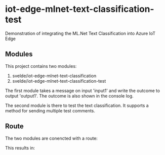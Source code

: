 # iot-edge-mlnet-text-classification-test

Demonstration of integrating the ML.Net Text Classification into Azure IoT Edge

## Modules

This project contains two modules:

1. svelde/iot-edge-mlnet-text-classification
2. svelde/iot-edge-mlnet-text-classification-test

The first module takes a message on input 'input1' and write the outcome to output 'output1'. The outcome is also shown in the console log.

The second module is there to test the text classification. It supports a method for sending multiple test comments.

## Route

The two modules are conencted with a route:

This results in:




